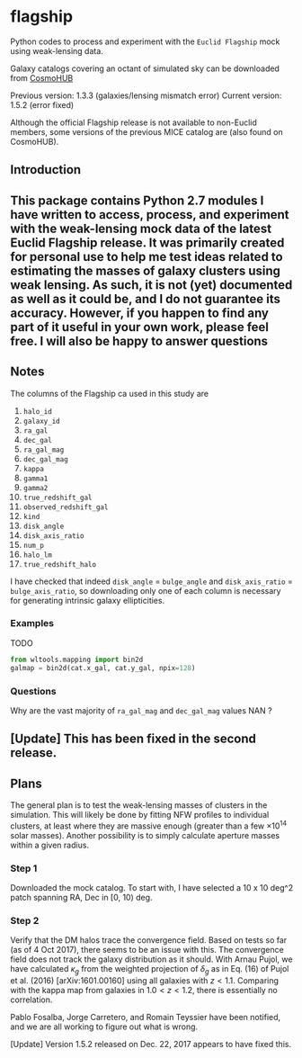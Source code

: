# flagship
Python codes to process and experiment with the `Euclid Flagship` mock using weak-lensing data.

Galaxy catalogs covering an octant of simulated sky can be downloaded from [CosmoHUB](https://cosmohub.pic.es/#/catalogs/53)

Previous version: 1.3.3 (galaxies/lensing mismatch error)
Current version:  1.5.2 (error fixed)

Although the official Flagship release is not available to non-Euclid members, some versions of the previous MICE catalog are (also found on CosmoHUB).

## Introduction
This package contains Python 2.7 modules I have written to access, process, and experiment with the weak-lensing mock data of the latest Euclid Flagship release. It was primarily created for personal use to help me test ideas related to estimating the masses of galaxy clusters using weak lensing. As such, it is not (yet) documented as well as it could be, and I do not guarantee its accuracy. However, if you happen to find any part of it useful in your own work, please feel free. I will also be happy to answer questions
---

## Notes
The columns of the Flagship ca used in this study are
1. `halo_id`
2. `galaxy_id`
3. `ra_gal`
4. `dec_gal`
5. `ra_gal_mag`
6. `dec_gal_mag`
7. `kappa`
8. `gamma1`
9. `gamma2`
10. `true_redshift_gal`
11. `observed_redshift_gal`
12. `kind`
13. `disk_angle`
14. `disk_axis_ratio`
15. `num_p`
16. `halo_lm`
17. `true_redshift_halo`

I have checked that indeed `disk_angle` = `bulge_angle` and
`disk_axis_ratio` = `bulge_axis_ratio`, so downloading only one of each
column is necessary for generating intrinsic galaxy ellipticities.

### Examples
TODO
```python
from wltools.mapping import bin2d
galmap = bin2d(cat.x_gal, cat.y_gal, npix=128)
```

### Questions
Why are the vast majority of `ra_gal_mag` and `dec_gal_mag` values NAN ?

[Update] This has been fixed in the second release.
---

## Plans
The general plan is to test the weak-lensing masses of clusters in the simulation. This will likely be done by fitting NFW profiles to individual clusters, at least where they are massive enough (greater than a few $\times 10^14$ solar masses). Another possibility is to simply calculate aperture masses within a given radius.

### Step 1
Downloaded the mock catalog. To start with, I have selected a 10 x 10 deg^2
patch spanning RA, Dec in [0, 10) deg.

### Step 2
Verify that the DM halos trace the convergence field.
Based on tests so far (as of 4 Oct 2017), there seems to be an issue with this.
The convergence field does not track the galaxy distribution as it should.
With Arnau Pujol, we have calculated $\kappa_g$ from the weighted projection
of $\delta_g$ as in Eq. (16) of Pujol et al. (2016) [arXiv:1601.00160] using
all galaxies with $z < 1.1$. Comparing with the kappa map from galaxies in
$1.0 < z < 1.2$, there is essentially no correlation.

Pablo Fosalba, Jorge Carretero, and Romain Teyssier have been notified, and
we are all working to figure out what is wrong.

[Update] Version 1.5.2 released on Dec. 22, 2017 appears to have fixed this.
